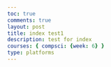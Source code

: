 ```yaml
---
toc: true
comments: true
layout: post
title: index test1
description: test for index
courses: { compsci: {week: 6} }
type: platforms
---
```


<style>
    .canvas-container {
        display: flex;
    }
    canvas {
        margin: 0;
        border: 1px solid white;
    }
</style>

<script>
    const canvas = document.createElement("canvas"); 
    document.body.appendChild(canvas);
    const ctx = canvas.getContext('2d');

        const backgroundImg = new Image();
        backgroundImg.src = '{{site.baseurl}}/images/Backy_Roundy.jpg';

        backgroundImg.onload = function () {
            const WIDTH = 1280;
            const HEIGHT = 1000;
            const ASPECT_RATIO = WIDTH / HEIGHT;

            const canvasWidth = window.innerWidth;
            const canvasHeight = canvasWidth / ASPECT_RATIO;

<<<<<<< HEAD
            canvas.width = canvasWidth;
            canvas.height = canvasHeight;
            canvas.style.width = `${canvasWidth}px`;
            canvas.style.height = `${canvasHeight}px`;
=======
        canvas.width = canvasWidth;
        canvas.height = canvasHeight;
        canvas.style.width = `${canvasWidth}px`;
        canvas.style height = `${canvasHeight}px`;
>>>>>>> 30cc5b2ae022e46fd081eb00d3d71b1322435358

            var gameSpeed = 2;

            class Layer {
                constructor(image, speedRatio, initialY) {
                    this.x = 0;
                    this.y = initialY;
                    this.width = WIDTH;
                    this.height = HEIGHT;
                    this.image = image;
                    this.speedRatio = speedRatio;
                    this.speed = gameSpeed * this.speedRatio;
                    this.frame = 0;
                }
                update() {
                    this.x = (this.x - this.speed) % this.width;
                }
                draw() {
                    ctx.drawImage(this.image, this.x, this.y);
                    ctx.drawImage(this.image, this.x + this.width, this.y);
                }
            }

            var backgroundObj = new Layer(backgroundImg, 0.5, 0);

            function background() {
                backgroundObj.update();
                backgroundObj.draw();
                requestAnimationFrame(background);
            }
            background();
        };

        const BOX_SPRITE_WIDTH = 71.75;
        const BOX_SPRITE_HEIGHT = 82.5;
        const BOX_SCALE_FACTOR = 2;
        const DESIRED_FRAME_RATE = 15;
        const FRAME_INTERVAL = 1000 / DESIRED_FRAME_RATE;
        const PLATFORM_SPRITE_WIDTH = 362.25; 
        const PLATFORM_SPRITE_HEIGHT = 377;
        const PLATFORM_SCALE_FACTOR = 0.25;  
        const PLATFORM_FRAME_LIMIT = 3;  

        class Box {
            constructor() {
                this.image = new Image();
                this.image.onload = function() {
                    box.draw(ctx);
                    box.update();
                }
                this.image.src = '{{site.baseurl}}/images/box.png';
                this.spriteWidth = BOX_SPRITE_WIDTH;
                this.spriteHeight = BOX_SPRITE_HEIGHT;
                this.width = 593;
                this.height = 389;
                this.x = 0;
                this.y = 100;
                this.scale = BOX_SCALE_FACTOR;
                this.minFrame = 0;
                this.frameY = 0;
                this.frameX = 0;
                this.maxFrame = 7;
                this.speed = 10; 
                this.gravity = 0.5;
                this.onPlatform = false;
            }
            setFrameLimit(limit) {
                this.maxFrame = limit;
            }
            setPosition(x, y) {
                this.x = x;
                this.y = y;
            }
            draw(context) {
                context.drawImage(
                    this.image,
                    this.frameX * this.spriteWidth,
                    this.frameY * this.spriteHeight,
                    this.spriteWidth,
                    this.spriteHeight,
                    this.x,
                    this.y,
                    this.width * this.scale,
                    this.height * this.scale
                );
            }
            update() {
                this.x = (this.x - this.speed) % this.width;
            }
            draw() {
                ctx.drawImage(this.image, this.x, this.y);
                ctx.drawImage(this.image, this.x + this.width, this.y);
            }
        }

        var backgroundObj = new Layer(backgroundImg, 0.5, 0);

        function background() {
            backgroundObj.update();
            backgroundObj.draw();
            requestAnimationFrame(background);
        }
        background();
    };

    const BOX_SPRITE_WIDTH = 71.75;
    const BOX_SPRITE_HEIGHT = 82.5;
    const BOX_SCALE_FACTOR = 2;
    const DESIRED_FRAME_RATE = 15;
    const FRAME_INTERVAL = 1000 / DESIRED_FRAME_RATE;
    const PLATFORM_SPRITE_WIDTH = 362.25; 
    const PLATFORM_SPRITE_HEIGHT = 377;
    const PLATFORM_SCALE_FACTOR = 0.25;  
    const PLATFORM_FRAME_LIMIT = 3;  
    canvas.width = BOX_SPRITE_WIDTH * BOX_SCALE_FACTOR * 6;
    canvas.height = BOX_SPRITE_HEIGHT * BOX_SCALE_FACTOR * 3;

    const boxImg = new Image();
    boxImg.src = '{{site.baseurl}}/images/box.png'; 

    const platformImg = new Image();
    platformImg.src = '{{site.baseurl}}/images/platform.png';

    boxImg.onload = function () {
        platformImg.onload = function () {
            const box = new Box();
            const platform = new Platform();
            animate(box, platform); 
        };
    };

    class Box {
        constructor() {
            this.image = boxImg;
            this.spriteWidth = BOX_SPRITE_WIDTH;
            this.spriteHeight = BOX_SPRITE_HEIGHT;
            this.width = this.spriteWidth;
            this.height = this.spriteHeight;
            this.x = 0;
            this.y = 300;
            this.scale = BOX_SCALE_FACTOR;
            this.minFrame = 0;
            this.frameY = 0;
            this.frameX = 0;
            this.maxFrame = 7;
            this.speed = 10; 
            this.gravity = 0.5;
            this.onPlatform = false;
        }
        setFrameLimit(limit) {
            this.maxFrame = limit;
        }
        setPosition(x, y) {
            this.x = x;
            this.y = y;
        }
        draw(context) {
            context.drawImage(
                this.image,
                this.frameX * this.spriteWidth,
                this.frameY * this.spriteHeight,
                this.spriteWidth,
                this.spriteHeight,
                this.x,
                this.y,
                this.width * this.scale,
                this.height * this.scale
            );
        }
        update() {
            if (this.frameX < this.maxFrame) {
                this.frameX++;
            } else {
                this.frameX = 0;
            }

            if (!this.onPlatform) {
                this.y += this.gravity;
            }
        }
        checkCollision(platform) {
            const isColliding = (
                this.x < platform.x + platform.width * platform.scale &&
                this.x + this.width * this.scale > platform.x &&
                this.y < platform.y + platform.height * platform.scale &&
                this.y + this.height * this.scale > platform.y
            );

            this.onPlatform = isColliding;

            return isColliding;
        }
    }

    class Platform {
        constructor() {
            this.image = platformImg;
            this.spriteWidth = PLATFORM_SPRITE_WIDTH;
            this.spriteHeight = PLATFORM_SPRITE_HEIGHT;
            this.width = this.spriteWidth;
            this.height = this.spriteHeight;
            this.x = 200;
            this.y = 400;
            this.scale = PLATFORM_SCALE_FACTOR;
            this.minFrame = 0;
            this.maxFrame = PLATFORM_FRAME_LIMIT;
            this.frameX = 0;
            this.frameY = 0;
        }

        draw(context) {
            context.drawImage(
                this.image,
                this.frameX * this.spriteWidth,
                this.frameY * this.spriteHeight,
                this.spriteWidth,
                this.spriteHeight,
                this.x,
                this.y,
                this.width * this.scale,
                this.height * this.scale
            );
        }

        update() {
            if (this.frameX < this.maxFrame) {
                this.frameX++;
            } else {
                this.frameX = 0;
            }
        }
    }

    const keyState = {
        ArrowLeft: false,
        ArrowRight: false,
        ArrowUp: false,
    };

    document.addEventListener('keydown', function (event) {
        switch (event.key) {
            case 'w':
                keyState.ArrowUp = true;
                break;
            case 'a':
                keyState.ArrowLeft = true;
                break;
            case 'd':
                keyState.ArrowRight = true;
                break;
        }
    });

    document.addEventListener('keyup', function (event) {
        switch (event.key) {
            case 'w':
                keyState.ArrowUp = false;
                break;
            case 'a':
                keyState.ArrowLeft = false;
                break;
            case 'd':
                keyState.ArrowRight = false;
                break;
        }
    });

    function updateAnimations(box) {
        let selectedAnimation = 'A';
        box.frameY = 0;
        if (keyState.ArrowLeft) {
            box.x -= box.speed;
        }
        if (keyState.ArrowRight) {
            box.x += box.speed;
        }
        if (keyState.ArrowUp) {
            selectedAnimation = 'B';
            box.frameY = 1;
        } 
    }

    let lastTimestamp = 0;
    function animate(box, platform, timestamp) {
        const deltaTime = timestamp - lastTimestamp;
        if (deltaTime >= FRAME_INTERVAL) {
            ctx.clearRect(0, 0, canvas.width, canvas.height);
            if (!box.onPlatform) {
                box.y += box.gravity;
            }
            if (box.checkCollision(platform)) {
                box.y = platform.y - box.height * box.scale;
                platform.y = box.y + box.height * box.scale;
            } else {
                box.onPlatform = false;
            }
            box.draw(ctx);
            box.update();
            updateAnimations(box);
            lastTimestamp = timestamp;
        }
        requestAnimationFrame((timestamp) => animate(box, platform, timestamp));
    }

    animate(box, platform, 0);

    let animationHasRun = false;

    platform.draw(ctx);

    document.addEventListener('keydown', function (event) {
        switch (event.key) {
            case ' ':
                if (!animationHasRun) {
                    animationHasRun = true;
                    animatePlatform();
                }

                if (!this.onPlatform) {
                    this.y += this.gravity;
                }
            }
            checkCollision(platform) {
                const isColliding = (
                    this.x < platform.x + platform.width * platform.scale &&
                    this.x + this.width * this.scale > platform.x &&
                    this.y < platform.y + platform.height * platform.scale &&
                    this.y + this.height * this.scale > platform.y
                );

                this.onPlatform = isColliding;

                return isColliding;
            }
        }

        class Platform {
            constructor() {
                this.image = new Image();
                this.image.onload = function() {
                    platform.draw(ctx);
                    platform.update();
                }
                this.image.src = '{{site.baseurl}}/images/platform.png';
                this.spriteWidth = PLATFORM_SPRITE_WIDTH;
                this.spriteHeight = PLATFORM_SPRITE_HEIGHT;
                this.width = 1449;
                this.height = 377;
                this.x = 200;
                this.y = 400;
                this.scale = PLATFORM_SCALE_FACTOR;
                this.minFrame = 0;
                this.maxFrame = PLATFORM_FRAME_LIMIT;
                this.frameX = 0;
                this.frameY = 0;
            }

            draw(context) {
                context.drawImage(
                    this.image,
                    this.frameX * this.spriteWidth,
                    this.frameY * this.spriteHeight,
                    this.spriteWidth,
                    this.spriteHeight,
                    this.x,
                    this.y,
                    this.width * this.scale,
                    this.height * this.scale
                );
            }

            update() {
                if (this.frameX < this.maxFrame) {
                    this.frameX++;
                } else {
                    this.frameX = 0;
                }
            }
        }

        const box = new Box();
        const platform = new Platform();

        const keyState = {
            ArrowLeft: false,
            ArrowRight: false,
            ArrowUp: false,
        };

        document.addEventListener('keydown', function (event) {
            switch (event.key) {
                case 'w':
                    keyState.ArrowUp = true;
                    break;
                case 'a':
                    keyState.ArrowLeft = true;
                    break;
                case 'd':
                    keyState.ArrowRight = true;
                    break;
            }
        });

        document.addEventListener('keyup', function (event) {
            switch (event.key) {
                case 'w':
                    keyState.ArrowUp = false;
                    break;
                case 'a':
                    keyState.ArrowLeft = false;
                    break;
                case 'd':
                    keyState.ArrowRight = false;
                    break;
            }
        });

        function updateAnimations() {
            let selectedAnimation = 'A';
            box.frameY = 0;
            if (keyState.ArrowLeft) {
                box.x -= box.speed;
            }
            if (keyState.ArrowRight) {
                box.x += box.speed;
            }
            if (keyState.ArrowUp) {
                selectedAnimation = 'B';
                box.frameY = 1;
            } 
        }

        let lastTimestamp = 0;
        function animate(timestamp) {
            const deltaTime = timestamp - lastTimestamp;
            ctx.clearRect(0, 0, canvas.width, canvas.height);
            if (deltaTime >= FRAME_INTERVAL) {
                ctx.clearRect(0, 0, canvas.width, canvas.height);
                if (!box.onPlatform) {
                    box.y += box.gravity;
                }
                if (box.checkCollision(platform)) {
                    box.y = platform.y - box.height * box.scale;
                    platform.y = box.y + box.height * box.scale;
                } else {
                    box.onPlatform = false;
                }
                backgroundObj.update();
                backgroundObj.draw();
                updateAnimations();
                lastTimestamp = timestamp;
            }
            requestAnimationFrame(animate);
        }

        animate();

        let animationHasRun = false;

        platform.draw(ctx);

        document.addEventListener('keydown', function (event) {
            switch (event.key) {
                case ' ':
                    if (!animationHasRun) {
                        animationHasRun = true;
                        animatePlatform();
                    }
            }
        });

        function animatePlatform() {
            if (animationHasRun) {
                ctx.clearRect(0, 0, canvas.width, canvas.height);
                platform.draw(ctx);
                platform.update();
            }
            if (platform.frameX !== platform.maxFrame) {
                setTimeout(function () {
                    requestAnimationFrame(animatePlatform);
                }, 100); 
            }
        }
    });
</script>